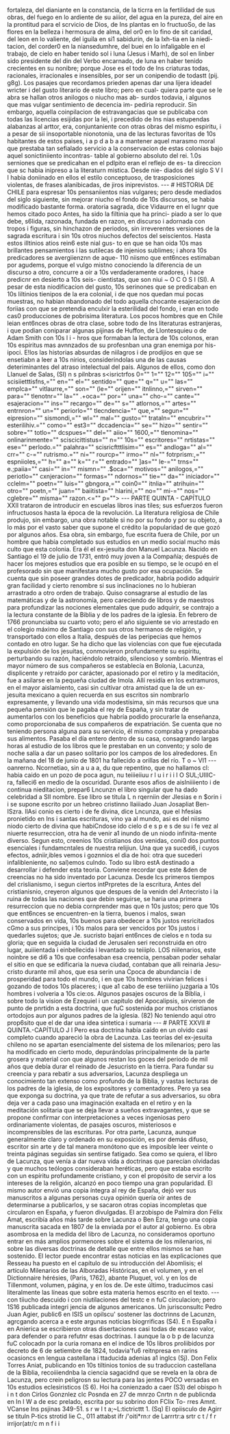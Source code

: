 fortaleza, del dianiante en la constancia, de la ticrra en la fertilidad de sus obras, del fuego en lo ardiente de su aiiior, del agua en la pureza, del aire en la prontitud para el scrvicio de Dios, de Ins plantas en lo fructuoSo, de Ias flores en la belleza i hermosura de alma, del or0 en lo fino de sit caridad, del leon en lo valiente, del iguila en si1 sabidurin, de la Ixh-tia en la niedi- tacion, del corder0 en la niansedumhre, del buei en lo infaligable en el trabajo, de cielo en haber tenido sol i luna (Jesus i Marh), de sol en linber sido presidente del din del Verbo encarnado, de luna en haber tenido crecientes en su nonibre; porque Jose es el todo de Ins criaturas todas, racionales, irracionales e insensibles, por ser un conipendio de todastt (pij. g8g). Los pasajes que recordamos prieden apenas dar una lijera ideadel wricter i del gusto literario de este libro; pero en cual- quiera parte que se le abra se hallan otros anilogos o niucho mas ab- surdos todavia, i algunos que mas vulgar sentimiento de decencia im- pediria reproducir. Sin embargo, aquella coinpilacion de estravangacias que se publicaba con todas las licencias esijidas por la lei, i precedido de Ins nias estupendas alabanzas al arttor, era, conjuntaniente con otras obras del mismo espiritu, i a pesar de sii insoportable nionotonia, una de las lecturas favoritas de 10s habitantes de estos paises, i a p d a b a a mantener aquel marasmo moral que prestaba tan sefialado servicio a la conservacion de estas colonias bajo aquel sonictiniiento incontras- table al gobierno absoluto del rei. 1.0s serniones que se predicahan en el pdlpito eran el reflejo de es- ta direccion que sc habia inipreso a la literaturn mistica. Desde nie- diados del siglo S V I I habia doniinado en ellos el estilo conceptuoso, de trasposiciones violentas, de frases alanibicadas, de jiros iniprevistos. --- # HISTORIA DE CHILE para espresar 10s pensaniientos nias vulgares; pero desde mediados del siglo siguiente, sin mejorar niucho el fondo de 10s discursos, se habia modificado bastante forma. oratoria sagrada, dice Vidaurre en el lugnr que hemos citado poco Antes, ha sido la filtinia que ha princi- piado a ser lo que debe, s6lida, razonada, fundada en razon, en discurso i adornada con tropos i figuras, sin hinchazon de periodos, sin irreverentes versiones de la sagrada escritura i sin 10s otros niuchos defectos del seiscientos. Hasta estos illtinios atios rein6 este nial gus- to en que se han oida 10s mas brillantes pensamientos i las sutilecas de injenios sublimes; i ahora 10s predicadores se avergiienznn de aque- 110 niismo que ent6nces estimaban por agudems, porque el vulgo mistno conociendo la diferencia de un discurso a otro, concurre a oir a 10s verdaderamente oradores, i hace predicnr en desierto a 10s seis- cientistas, que son niui ~ O C O S I (SI). A pesar de esta niodificacion del gusto, 10s serinones que se predicaban en 10s liltinios tienipos de la era colonial, i de que nos quedan mui pocas muestras, no habian nbandonado del todo aquella chocante esajeracion de foriias con que se pretendia enculxir la esterilidad del fondo, i eran en todo cas0 producciones de pobrisima literatura. Los pocos hombres que en Chile leian ent6nces obras de otra clase, sobre todo de Ins literaturas estranjeras, i que podian coniparar algunas pijinas de Huffon, de Llontesquieu o de Adam Smith con 10s l i - hros que formaban la lectura de 10s colonos, eran 10s espiritus mas avnnzados de su profesnban una gran enemiga por his- ipoci. E!los las historias absurdas de niilagros i de prodijios en que se ensetiabn a leer a 10s nirios, considerindolas una de las causas deteriminantes del atraso intelectual del pais. Algunos de ellos, como don LIanuel de Salas, (SI) n s pilnbras s<isrictrfos 0="" 1="" 12="" 105="" i="" scisiietttisfns,="" en="" el="" sentido="" que="" q="" u="" las="" emplca="" vitlaurre,="" son="" (le="" orijen="" itnlinno,="" sirven="" para="" tlenotnr="" la="" .+oca="" por="" una="" cho-="" cante="" esajeracion="" ins="" recargo="" de="" s="" atlornos,="" artes="" entrnron="" un="" periorlo="" tlecndencia="" que,="" segun="" eipresion="" sismondi,="" wl="" mal="" gusto="" trataln="" encubrir="" esterilihiv.="" como="" est3="" dccadencia="" se="" hizo="" sentir="" sobre="" totlo="" dcspues="" del="" aiio="" 1600,="" tlenomina="" onlinarinmente="" sciscicittistus="" n="" 10s="" escritores="" nrtistas="" ese="" perlodo.="" palahra="" scisricftttlisim="" es="" andloga="" al="" crr="" c-="" rutrismo.="" ni="" rourcp="" irmo="" nl="" fotrprism:,="" espniioles,="" h="" a="" k="" r="" entrado="" ]as="" le-="" trns="" e.;paiia="" casi="" in="" mismn="" .$oca="" motivos="" anilogos,="" periotlo="" cxnjeracion="" formas="" ndornos="" tie="" da="" iniciador="" cclelm="" poetn="" luis="" gbngora,="" coin0="" itnlia="" atrihuin="" otro="" poetn,="" juan="" baiitista="" hlarini,="" no="" mi-="" nos="" cglebre="" misma="" razon.&#x3C;="" p=""> </isrictrfos> --- PARTE QUINTA - CAPÍTULO XXII trataron de introducir en escuelas libros inas tiles; sus esfuerzos fueron infructuosos hasta la época de la revolución. La literatura religiosa de Chile produjo, sin embargo, una obra notable si no por su fondo y por su objeto, a lo más por el vasto saber que supone el crédito la popularidad de que gozó por algunos años. Esa obra, sin embargo, fue escrita fuera de Chile, por un hombre que había completado sus estudios en un medio social mucho más culto que esta colonia. Era él el ex-jesuita don Manuel Lacunza. Nacido en Santiago el 19 de julio de 1731, entró muy joven a la Compañía; después de hacer los mejores estudios que era posible en su tiempo, se le ocupó en el profesorado sin que manifestara mucho gusto por esa ocupación. Se cuenta que sin poseer grandes dotes de predicador, habría podido adquirir gran facilidad y cierto renombre si sus inclinaciones no lo hubieran arrastrado a otro orden de trabajo. Quiso consagrarse al estudio de las matemáticas y de la astronomía, pero careciendo de libros y de maestros para profundizar las nociones elementales que pudo adquirir, se contrajo a la lectura constante de la Biblia y de los padres de la iglesia. En febrero de 1766 pronunciaba su cuarto voto; pero el año siguiente se vio arrestado en el colegio máximo de Santiago con sus otros hermanos de religión, y transportado con ellos a Italia, después de las peripecias que hemos contado en otro lugar. Se ha dicho que las violencias con que fue ejecutada la expulsión de los jesuitas, conmovieron profundamente su espíritu, perturbando su razón, haciéndolo retraído, silencioso y sombrío. Mientras el mayor número de sus compañeros se establecía en Bolonia, Lacunza, displicente y retraído por carácter, apasionado por el retiro y la meditación, fue a asilarse en la pequeña ciudad de Imola. Allí residía en los extramuros, en el mayor aislamiento, casi sin cultivar otra amistad que la de un ex-jesuita mexicano a quien recuerda en sus escritos sin nombrarlo expresamente, y llevando una vida modestísima, sin más recursos que una pequeña pensión que le pagaba el rey de España, y sin tratar de aumentarlos con los beneficios que habría podido procurarle la enseñanza, como proporcionaba de sus compañeros de expatriación. Se cuenta que no teniendo persona alguna para su servicio, él mismo compraba y preparaba sus alimentos. Pasaba el día entero dentro de su casa, consagrando largas horas al estudio de los libros que le prestaban en un convento; y solo de noche salía a dar un paseo solitario por los campos de los alrededores. En la mañana del 18 de junio de 1801 ha fallecido a orillas del río. T o ~ VI1 --- oanrerno. Ncornetiao, sin a u a a, du que repentino, que no hallamos cl: habia caido en un pozo de poca agun, nu teiiieiiuu r l u i r i i I O SUL;UIIIC-ra, falleci6 en medio de la oscuridad. Durante esos afios de aislniiiiento i de continua nieditacion, prepar6 Lncunzn el libro singular que ha dado celebridad a SII nombre. Ese libro se titula L n rqerniin der Jlesias e n $orin i i se supone escrito por un hebreo cristinno llaiiiado Juan Josapliat Ben-ISzra. llAsi conio es cierto i de fe divina, dice Lncunza, que el hfesias pronietido en Ins i santas escrituras, vino ya al mundo, asi es del niismo niodo cierto de divina que habiCndose ido cielo d e s p e s de su i fe vez al niuerte resurreccion, otra ha de venir a1 inundo de un niodo infinita-mente diverso. Segun esto, creenios 10s cristianos dos venidas, coni0 dos puntos esenciales i fundamcntales de nuestra relijiun. Una que ya sucedi6, i cuyos efectos, adniir,ibles vemos i goznnios el dia de hoi: otra que sucederi infalibleniente, no sal)emos culndo. Todo su libro estA destinado a desarrollar i defender esta teoria. Conviene recordar que este &#x26;den de creencias no ha sido inventado por Lacunza. Desde Ics primeros tiempos del crislianismo, i segun ciertos intPrpretes de la escritura, Antes del cristianisnio, creyeron algunos que despues de la venidn del Antecristo i la ruina de todas las naciones que debin seguirse, se haria una primera resurreccion que no debia cornprender mas que n 10s justos; pero que 10s que ent6nces se encuentren-en la tierra, buenos i malos, swan conservados en vida, 10s buenos para obedecer a 10s justos resricitados cGmo a sus principes, i 10s malos para ser vencidos por 10s justos i quedarles sujetos; que Je. sucristo bajari ent6nces de cielos e n toda su gloria; que en seguida la ciudad de Jerusalen seri reconstruida en otro lugar, auiiientada i einbellecida i levantado su teiiiplo. LOS niilenarios, este noinbre se di6 a 10s que confesaban esa creencia, pensaban poder sehalar el sitio en que se edificaria la nueva ciudad, contaban que alli reinaria Jesu-cristo durante mil ahos, que esa serin una Cpoca de abundancia i de prosperidad para todo el mundo, i en que 10s hombres vivirian felices i gozando de todos 10s placeres; i que a1 cabo de ese teriiiino juzgaria a 10s hombres i volveria a 10s cie:os. Algunos pasajes oscuros de la Biblia, i sobre todo la vision de Ezequiel i un capitulo del Apocalipsis, sirvieron de punto de pnrtidn a esta doctrina, que fuC sostenida por muchos cristianos ortodojos aun por algunos padres de la iglesia. (82) No teniendo aqui otro prop6sito que el de dar una idea sintetica i sumaria --- # PARTE XXVII # QUINTA.-CAPÍTULO J I Pero esa doctrina había caído en un olvido casi completo cuando apareció la obra de Lacunza. Las teorías del ex-jesuita chileno no se apartan esencialmente del sistema de los milenarios; pero las ha modificado en cierto modo, depurándolas principalmente de la parte grosera y material con que algunos restan los goces del periodo de mil años que debía durar el reinado de Jesucristo en la tierra. Para fundar su creencia y para rebatir a sus adversarios, Lacunza despliega un conocimiento tan extenso como profundo de la Biblia, y vastas lecturas de los padres de la iglesia, de los expositores y comentadores. Pero ya sea que exponga su doctrina, ya que trate de refutar a sus adversarios, su obra deja ver a cada paso una imaginación exaltada en el retiro y en la meditación solitaria que se deja llevar a sueños extravagantes, y que se propone confirmar con interpretaciones a veces ingeniosas pero ordinariamente violentas, de pasajes oscuros, misteriosos e incomprensibles de las escrituras. Por otra parte, Lacunza, aunque generalmente claro y ordenado en su exposición, es por demás difuso, escritor sin arte y de tal manera monótono que es imposible leer veinte o treinta páginas seguidas sin sentirse fatigado. Sea como se quiera, el libro de Lacunza, que venía a dar nueva vida a doctrinas que parecían olvidadas y que muchos teólogos consideraban heréticas, pero que estaba escrito con un espíritu profundamente cristiano, y con el propósito de servir a los intereses de la religión, alcanzó en poco tiempo una gran popularidad. El mismo autor envió una copia íntegra al rey de España, dejó ver sus manuscritos a algunas personas cuya opinión quería oír antes de determinarse a publicarlos, y se sacaron otras copias incompletas que circularon en España, y fueron divulgadas. El arzobispo de Palmira don Félix Amat, escribía años más tarde sobre Lacunza o Ben Ezra, tengo una copia manuscrita sacada en 1807 de la enviada por el autor al gobierno. Es obra asombrosa en la medida del libro de Lacunza, no consideramos oportuno entrar en más amplios pormenores sobre el sistema de los milenarios, ni sobre las diversas doctrinas de detalle que entre ellos mismos se han sostenido. El lector puede encontrar estas noticias en las explicaciones que Resseau ha puesto en el capítulo de su introducción del Abomlisis; el artículo Milenarios de las Alboradas Históricas, en el volumen, y en el Dictionnaire hérésies, (Paris, 1762), abante Pluquet, vol. y en los de Tillenmont, volumen, página, y en los de. De este último, traducimos casi literalmente las líneas que sobre esta materia hemos escrito en el texto. --- con tiiucho descuido i con niutilaciones del testc e n fuC circulacion; pero 1S16 publicada integri jencia de algunos americanos. Un jurisconsultc Pedro Juan Agier, public6 en ISIS un opilscu' sostener las doctrinns de Lacunzn, agrcgando acerca a e este argunas noticias biogrrificas (S4). E n EspaRa i en Anierica se escribieron otras disertaciones casi todas de escaso valor, para defender o para refutnr esas doctrinas. I aunque la o b p de Iacunza fuC colocadn por la curia romana en el indice de 10s libros proliibidos por decreto de 6 de setiembre de 1824, todavia'fu6 reitnpresa en rarins ocasioncs en lengua castellana i ttaducida adenias a1 inglcs (Sj). Don Felix Torres Aniat, publicando en 10s tiltinios tonios de su traduccion castellana de la Biblia, recoiiiendnba la ciencia sagacidnd que se revela en la obra de Lacunza, pero crein peligrosn su lectura para las jentes POCO versadas en 10s estudios eclesiristicos (S 6). Hoi ha conienzado a caer (S3) del obispo h i n t don Cirlos Gonznlez clc Posnda en 27 de mnrzo Cnrtn n de publicnda en In I W a de esc prelado, escrita por su sobrino don FClix To- rres Amnt. VCanse Ins psjinas 349-51. s r w I t a;~L:tictricttt 1. (Sq) El opiisculo de Agirr se tituln P-tics strotid lie C., 011 attabst ifr /'oiti*rn:r de Larrrtr:a srtr c t / f r irrijor(atr/c m n f i i